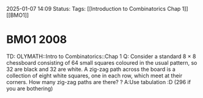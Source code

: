 2025-01-07 14:09
Status: 
Tags: [[Introduction to Combinatorics Chap 1]] [[BMO1]]
# BMO1 2008

TD: OLYMATH::Intro to Combinatorics::Chap 1
Q: Consider a standard 8 × 8 chessboard consisting of 64 small squares coloured in the usual pattern, so 32 are black and 32 are white. A zig-zag path across the board is a collection of eight white squares, one in each row, which meet at their corners. How many zig-zag paths are there?
?
A:Use tabulation :D (296 if you are bothering)
<!--ID: 1736259071954-->
